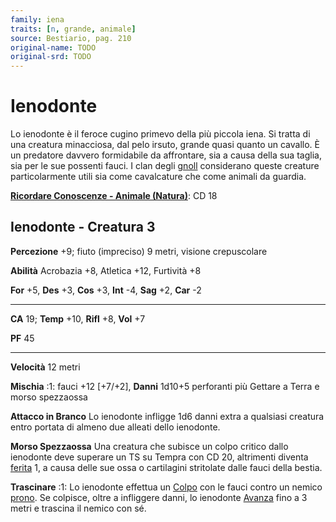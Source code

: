 ```yaml
---
family: iena
traits: [n, grande, animale]
source: Bestiario, pag. 210
original-name: TODO
original-srd: TODO
---
```


# Ienodonte

Lo ienodonte è il feroce cugino primevo della più piccola iena. Si tratta di una
creatura minacciosa, dal pelo irsuto, grande quasi quanto un cavallo. È un
predatore davvero formidabile da affrontare, sia a causa della sua taglia, sia
per le sue possenti fauci. I clan degli [gnoll](/tratti/gnoll) considerano
queste creature particolarmente utili sia come cavalcature che come animali da
guardia.

**[Ricordare Conoscenze - Animale (Natura)](/azioni/ricordare-conoscenze)**: CD
18

## Ienodonte - Creatura 3

**Percezione** +9; fiuto (impreciso) 9 metri, visione crepuscolare

**Abilità** Acrobazia +8, Atletica +12, Furtività +8

**For** +5, **Des** +3, **Cos** +3, **Int** -4, **Sag** +2, **Car** -2

---

**CA** 19; **Temp** +10, **Rifl** +8, **Vol** +7

**PF** 45

---

**Velocità** 12 metri

**Mischia** :1: fauci +12 \[+7/+2], **Danni** 1d10+5 perforanti più Gettare a
Terra e morso spezzaossa

**Attacco in Branco** Lo ienodonte infligge 1d6 danni extra a qualsiasi creatura
entro portata di almeno due alleati dello ienodonte.

**Morso Spezzaossa** Una creatura che subisce un colpo critico dallo ienodonte
deve superare un TS su Tempra con CD 20, altrimenti diventa
[ferita](/condizioni/ferito) 1, a causa delle sue ossa o cartilagini stritolate
dalle fauci della bestia.

**Trascinare** :1: Lo ienodonte effettua un [Colpo](/azioni/colpire) con le
fauci contro un nemico [prono](/condizioni/prono). Se colpisce, oltre a
infliggere danni, lo ienodonte [Avanza](/azioni/avanzare) fino a 3 metri e
trascina il nemico con sé.
